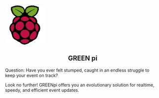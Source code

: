 ![raspberry](https://github.com/stinkies/GREEN.chi/blob/main/raspberry_pi.png) <h2 align="center" width="2000px" color="green"> GREEN pi </h2> 


<p>Question: Have you ever felt stumped, caught in an endless struggle to keep your event on track?</p>
<p>Look no further! GREENpi offers you an evolutionary solution for realtime, speedy, and efficient event updates.</p>

